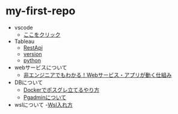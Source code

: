 # my-first-repo

- vscode 
    - [ここをクリック](https://code.visualstudio.com/Download)
- Tableau
    - [RestApi](https://github.com/tableau/rest-api-samples)
    - [version](https://help.tableau.com/current/api/rest_api/en-us/REST/rest_api_concepts_versions.htm)
    - [python](https://tableau.github.io/server-client-python/docs/)
- webサービスについて
    - [非エンジニアでもわかる！Webサービス・アプリが動く仕組み](https://www.youtube.com/watch?v=zq50JwOU_ls)
- DBについて
    - [Dockerでポスグレ立てるやり方](https://zenn.dev/ayano_sakai/articles/42e64d873bf7df)
    - [Pgadminについて](https://qiita.com/prg_mt/items/c5c8edbf45dfe87b54ef)
- wslについて
    -[Wsl入れ方](https://docs.aws.amazon.com/ja_jp/AWSEC2/latest/UserGuide/install-wsl-on-ec2-windows-instance.html)